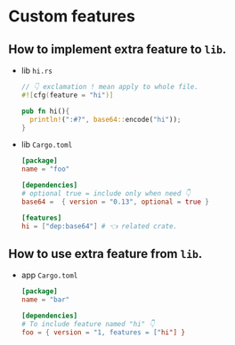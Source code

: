 # Custom features

## How to implement extra feature to `lib`.

- lib `hi.rs`

  ```rust
  // 👇 exclamation ! mean apply to whole file.
  #![cfg(feature = "hi")]

  pub fn hi(){
    println!(":#?", base64::encode("hi"));
  }
  ```

- lib `Cargo.toml`

  ```toml
  [package]
  name = "foo"

  [dependencies]
  # optional true = include only when need 👇
  base64 =  { version = "0.13", optional = true }

  [features]
  hi = ["dep:base64"] # 👈 related crate.
  ```

## How to use extra feature from `lib`.

- app `Cargo.toml`

  ```toml
  [package]
  name = "bar"

  [dependencies]
  # To include feature named "hi" 👇
  foo = { version = "1, features = ["hi"] }
  ```
